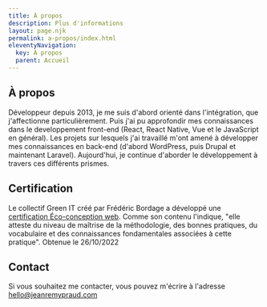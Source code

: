 ```yaml
---
title: À propos
description: Plus d'informations
layout: page.njk
permalink: a-propos/index.html
eleventyNavigation:
  key: À propos
  parent: Accueil
---
```


## À propos

Développeur depuis 2013, je me suis d'abord orienté dans l'intégration, que j'affectionne particulièrement. Puis j'ai pu approfondir mes connaissances dans le developpement front-end (React, React Native, Vue et le JavaScript en général). Les projets sur lesquels j'ai travaillé m'ont amené à développer mes connaissances en back-end (d'abord WordPress, puis Drupal et maintenant Laravel).
Aujourd'hui, je continue d'aborder le développement à travers ces différents prismes.

## Certification

Le collectif Green IT créé par Frédéric Bordage a développé une [certification Éco-conception web](https://www.greenit.fr/certification-ecoconception-de-service-numerique/). Comme son contenu l'indique, "elle atteste du niveau de maîtrise de la méthodologie, des bonnes pratiques, du vocabulaire et des connaissances fondamentales associées à cette pratique".
Obtenue le 26/10/2022

## Contact

Si vous souhaitez me contacter, vous pouvez m'écrire à l'adresse [hello@jeanremypraud.com](mailto:hello@jeanremypraud.com)
